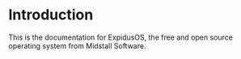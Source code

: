 # Introduction

This is the documentation for ExpidusOS, the free and open source operating system from Midstall Software.
